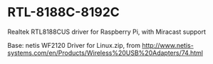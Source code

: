 # RTL-8188C-8192C
Realtek RTL8188CUS driver for Raspberry Pi, with Miracast support

Base: netis WF2120 Driver for Linux.zip, from http://www.netis-systems.com/en/Products/Wireless%20USB%20Adapters/74.html
